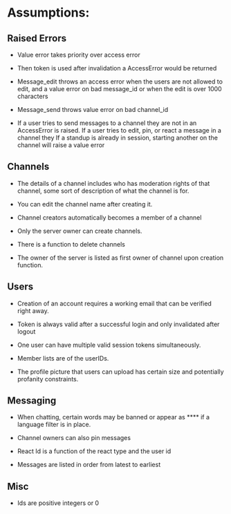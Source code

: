 # Assumptions:


## Raised Errors

* Value error takes priority over access error

* Then token is used after invalidation a AccessError would be returned

* Message_edit throws an access error when the users are not allowed to edit, and a value error on bad message_id or when the edit is over 1000 characters

* Message_send throws value error on bad channel_id

* If a user tries to send messages to a channel they are not in an AccessError is raised. If a user tries to edit, pin, or react a message in a channel they If a standup is already in session, starting another on the channel will raise a value error

## Channels


* The details of a channel includes who has moderation rights of that channel, some sort of description of what the channel is for.

* You can edit the channel name after creating it.

* Channel creators automatically becomes a member of a channel

* Only the server owner can create channels.

* There is a function to delete channels

* The owner of the server is listed as first owner of channel upon creation function.

## Users

* Creation of an account requires a working email that can be verified right away.

* Token is always valid after a successful login and only invalidated after logout

* One user can have multiple valid session tokens simultaneously.

* Member lists are of the userIDs.

* The profile picture that users can upload has certain size and potentially profanity constraints.

## Messaging

* When chatting, certain words may be banned or appear as **** if a language filter is in place.

* Channel owners can also pin messages

* React Id is a function of the react type and the user id

* Messages are listed in order from latest to earliest

## Misc

* Ids are positive integers or 0

